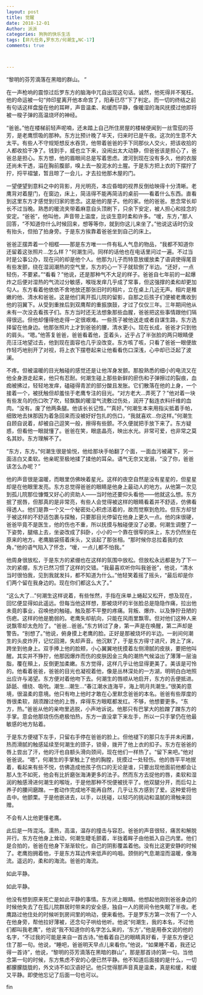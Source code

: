 ```yaml
---
layout: post
title: 觉醒
date: 2018-12-01
Author: 派派
categories: 狗狗的快乐生活
tags: [非凡任务,罗东方/何潮生,NC-17]
comments: true



---
```




“黎明的芬芳滴落在黑暗的群山。 ”

在一声枪响的震惊过后罗东方的脑海中兀自出现这句话。诚然，他死得并不冤枉。他的命运被一句“帅印星离开他本命宫了，阳寿已尽”下了判定。而一切的终结之前有句话这样盘旋在他的耳畔，声音温柔、和缓而平静，像暖湿的海风抚摸过他即将被一梭子弹的高温烧坏的神经。

“爸爸。”他在楼梯前轻声呢喃，还未踏上自己所住房屋的楼梯便闻到一丝雪茄的芬芳，是老鹰惯吸的那种。东方比预计晚了半天，归来时已是午夜。这次的生意不大太平。有些人不守规矩想反水吞货，他带着爸爸的手下同那伙人交火，把该收拾的人都收拾干净了。钱到手，威也立下来，没闹出太大动静，但爸爸该是担心了，爸爸总是担心。东方想，他的眉眼间总是写着思虑。渡河到现在没有多久，他的衣服还尚未干透，溻在胸前腹部，嗅上去一股泥水的土腥。于是东方把上衣的下摆拧了拧，捋平褶皱，暂且晾了一会儿，才去拉他那木屋的门。

一望便望到意料之中的背影，月光明亮，本应昏暗的视界反倒给映得十分清晰。老鹰背对着屋门，在窗边，床上，简洁得不能再简洁的桌前——看着什么东西。直看到这里东方才感觉到归家的思念。这是他的屋子。他的家。他的爸爸。思念常长却长不过当晚。熟悉的暖流夹带着麻意自头顶刷下，只余下安定，被人担心和挂念的安定。“爸爸”，他叫他，声音带上温度，比谈生意时柔和许多。“嗳，东方，”那人回答，“不知道你什么时候回来，想等等你，就到你这儿来坐了。”他说这话时仍没有抬头，但拍了拍身旁。于是东方挨靠着爸爸坐到自己的床上。

爸爸正摆弄着一个相框——那是东方唯一一件有私人气息的物品，“我都不知道你还留着这张照片…怎么样？”何潮生问。同样的话他也在电话里问过一遍。不过当时是公事公办，现在问的却是他个人。他那为儿子而特意放缓放柔了语调使得尾音有些发颤，绕在湿润潮热的空气里，东方的心一下子就软倒了半边。“还好，一点轻伤，不要紧。”“看看？”他说，还是那种气不大足的样子。爸爸自七年前的一起爆炸之后便对湿热的气流过分敏感，喉咙发痒几乎成了常事，但这强撑的柔和却更加勾人。东方看着他依依不舍地放还那张旧时的相片，立在桌上几近无声。相片是稚嫩的他、清水和爸爸。这是他们离开孤儿院的留影，自那之后孩子们便被老鹰收到他的羽翼下。从受到重挫后到双鹰帮的重振旗鼓，才过了仅仅三年。三年期间他从未有一次没去看孩子们。东方当时还无法想象那些血腥，爸爸把这些事情跟他们隔得很远。但他却懂得他走得一定很艰难。一些孩子被他送走或者自谋生路，东方选择留在他身边。他那张照片上才到爸爸的腰，清水更小。现在长成，爸爸才只到他的肩头。“嗯。”他答复爸爸，爸爸看着他，歪着头，近乎占了半张脸的两只眼睛便亮汪汪地望过去，他到现在面容也几乎没改变。东方咳了咳，只看了爸爸一眼便故作轻巧地别开了对视，将上衣下摆卷起来让他看看伤口深浅，心中却已泛起了波澜。

不疼。但被温暖的目光触碰的感觉还是让他浑身发颤。那股熟悉的细小的电流又在他全身游走起来，他只有忍耐。何潮生碰上那些新鲜的瘀伤和子弹擦过的裂痕，血痂被拂过，轻轻地发痒，磕碰得青淤的部分酸且发胀。它们散落在他的上身，一个接着一个，被抚触但却羞怯于老鹰专注的目光。“对方老大…弄死了？”他对着一块有些发乌的伤口吹了吹，轻飘飘的暖湿气流敷过伤处，润开了黏连衣料纤维的血肉。“没有。废了他两条腿。他该长长记性。”“真好。”何潮生本来用指尖抵着手帕，细致地去抹那因为着急回来而没被好好包扎的伤口，“我就喜欢…你这样。”何潮生自顾自说着，却被自己逗笑一般，擦得有些颤。不久便就把手放下来了。东方疑惑，但看他一眼就懂了。爸爸在笑，眼底晶亮，映出水光。非常可爱，也非常之莫名其妙。东方理解不了。

“东方，东方。”何潮生很是愉悦，他给那块手帕翻了个面，一面血污被藏下，另一面洁白又柔软。他亲昵至极地揉了揉他的耳朵。语气无奈又宠溺，“没了你，爸爸该怎么办呢？” 

他的声音很是温暖，而眼里仿佛映着星光。这样的夜空自然是没有星星的，但星星却是在他眼里发亮。东方总觉得爸爸的眼睛是他身上最动人的地方。从他第一次见到孤儿院那位慷慨又好心的资助人——当时他还要仰头看他——他就这么想。东方抿了抿唇，但那真的是非常亮，有些人会觉得被这样的眼睛看着并不舒适，仿佛看得透人。他们是靠一个又一个秘密处心积虑活着的，故而觉察到危险。但东方却甘于被这样的不舒适包裹与探触，只要那目光停留在他身上更久一点。他的床很硬，爸爸毕竟不是医生，他的伤也不重，所以抚摸与触碰便没了必要。何潮生调整了一下姿势，腿缩上去，坐姿改成了斜卧，小小的一个靠在很窄的床上，东方仍然坐在原来的地方。老鹰脑袋搭着床头，又谈起了那张相。“那时候你总拉着我的衣角，”他的语气陷入了怀念，“嗳，一点儿都不怕我。”

他周身很放松，于是东方的紧绷也在这样的氛围中放松。但放松永远都是为了下一次的紧绷，东方已然习惯了这样的交错。“我最喜欢听你叫我爸爸”，他说，“清水当时很怕我，见到我就发抖，都不知道为什么。”他轻笑着摇了摇头，“最后却是你们两个留在我身边的。现在你们都这么大了。”

“这么大了…”何潮生这样说着，有些怅然，手指在床单上蜷起又松开，想及现在，回忆便显得如此遥远。但每当他这样想，那被烧坏的半张脸总是隐隐作痛，拉出他未竟的事业，召唤他的触碰。触及那不平整的疼痛。背叛、爆炸、以及狰狞丑陋的伤疤。这样的他是脆弱的。老鹰失却航向，只能在风雨里飘零。但对他们这种人来说飘零却太危险了。“爸爸…爸爸。”东方转过了身，第一声是在唤醒，第二声却是警告。“别想了。”他说，俯身摸上老鹰的脸。正好是那被烧坏的半边。一剎间何潮生的头皮炸开，记忆回溯，失却声音。他沉默了，于是东方得寸进尺，跨上了床，跨坐到他身上。双手捧上他的脸颊，小心翼翼地抚摸着左侧滑腻的皮肤，要把他叫醒。其实并不狰狞，他那因爆炸而伤的皮肤因金三角的潮热气候溢出了薄薄一层油脂，覆在頰上，反倒更加柔嫩。东方觉得，这样几乎让他显得更美了。美该是可怜的。他看着爸爸，爸爸的目光也凝视着他，像是丛林深处的一方湖，明明白白地照出应许与渴望。东方便对着他吻下去。何潮生的唇顺从地启开，东方的舌便抵进。舔舐、缠绕、吸吮。潮生…潮生…“春江潮水连海平，海上明月共潮生。”很美的意境，很温柔的意境。他只有吻上他时才敢在心里默念爸爸的本名。爸爸有些厚度的唇很柔软，胡须蹭过他的上唇，痒得东方眼眶都发红。不够，他想要更多。“东方，热。”爸爸从他的亲吻里逃脱，小声地诉说。他那只有巴掌大的脸蹭了蹭东方的手掌。意会他那烧伤伤疤极怕热，东方一直没拿下来左手，所以一只手掌仍在他最敏感的地方贴着。

于是东方便褪下左手，只留右手停在爸爸的脸上。但他褪下的那只左手并未闲置，热而滑腻的触感延续至何潮生的颈子，锁骨，拨开了他上衣的扣子。东方在爸爸的唇上尝出了汗，他的汗也自额头滑向颈间，现在他们一样热了。“留下来吧。”他对爸爸说。“嗯”，何潮生的手掌触上了他的胸膛，抚摸过一处轻伤。他的唇平平地抿着，看起来有些不悦，仿佛造成他孩子伤口的无论是谁，只要出现他面前他都会让那人生不如死，他会有比折磨张海涛更多的法子。然而东方去捉他的唇，柔软和湿润的触感滑进何潮生的喉咙，于是他那种不悦便被抚平了。他双腿分开，而后勾上养子的腰间磨蹭。一套动作完成地不能再自然，几乎让东方感到了爱。这种爱将他击中。他颤栗。于是他嵌进去，以手，以抚碰，以轻巧的挑动和温腻的滑触来回赠。

不会有人比他更懂老鹰。

此后是一阵混沌。濡热，高温，温存的撞击与容忍。爸爸的声音很轻，痛苦和解脱并行。东方在他身上耸动，何潮生睫毛颤着，半拢着眸子由他抵入自己内里。他们是合拍的，爸爸在他身下渐渐软化，自己的阴影覆盖着他。没有比这更安静的时候了。老鹰抱拥着他，于是东方耳边传来低声的呜咽。颈侧的气息潮湿而温暖，像海流。遥远的，柔和的海流。爸爸的海流。

如此平静。

如此平静。

他没有想到原来死亡是如此平静的事情。东方闭上眼睛。他想起他刚到爸爸身边的时候他失去了在孤儿院群居时带来的安全感，独自一人的房间令他失眠了半夜。老鹰路过他住处的时候听到房间里的响动，便来看他。于是罗东方第一次有了一个人在他身旁，帮他拉好薄被，还念句子哄给他听。他说“何潮生，我的本名，不过他们都叫我老鹰”，他说“我不知道你的名字怎么来的，‘东方’，”他是用泰文说的他的名字，“不过我的可能是来自一首古诗。”他看着自己的眼睛真好看，于是东方便记住了那一句。他说，“睡吧，爸爸明天早点儿来看你。”他说，“如果睡不着，我还记得一首诗”，他说，“黎明的芬芳滴落在黑暗的群山”，那是那首诗的第一句。当他念第一句的时候，东方焦虑不安的心便已然平静。他不知道后面接的是什么，一切都朦朦胧胧的，外文诗不如汉语好记。他只觉得那声音真是温柔，真是和缓，和缓又平静。即使他忘记了后面一句也可以。

fin
